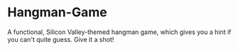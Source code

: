 # Hangman-Game
A functional, Silicon Valley-themed hangman game, which gives you a hint if you can't quite guess. Give it a shot!
